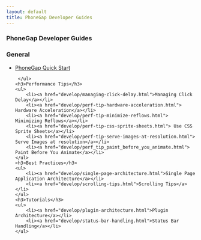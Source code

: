 ```yaml
---
layout: default
title: PhoneGap Developer Guides
---
```


### PhoneGap Developer Guides
   
<div class="container">   
    <h3>General</h3>
     <ul>
         <li><a href="develop/quickstart.html">PhoneGap Quick Start</a></li>
         
     </ul>
    <h3>Performance Tips</h3>
    <ul>
        <li><a href="develop/managing-click-delay.html">Managing Click Delay</a></li>
        <li><a href="develop/perf-tip-hardware-acceleration.html"> Hardware Acceleration</a></li>
        <li><a href="develop/perf-tip-minimize-reflows.html"> Minimizing Reflows</a></li>
        <li><a href="develop/perf-tip-css-sprite-sheets.html"> Use CSS Sprite Sheets</a></li>
        <li><a href="develop/perf-tip-serve-images-at-resolution.html"> Serve Images at resolution</a></li>
        <li><a href="develop/perf_tip_paint_before_you_animate.html"> Paint Before You Animate</a></li>
    </ul>
    <h3>Best Practices</h3>
    <ul>
        <li><a href="develop/single-page-architecture.html">Single Page Application Architecture</a></li>
        <li><a href="develop/scrolling-tips.html">Scrolling Tips</a></li>
    </ul>
    <h3>Tutorials</h3>
    <ul>
        <li><a href="develop/plugin-architecture.html">Plugin Architecture</a></li>
        <li><a href="develop/status-bar-handling.html">Status Bar Handling</a></li>
    </ul>    
</div>
